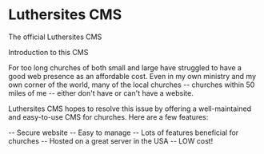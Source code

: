 # Luthersites CMS
The official Luthersites CMS

Introduction to this CMS

For too long churches of both small and large have struggled to have a good web presence as an affordable cost.  Even in my own ministry and my own corner of the world, many of the local churches -- churches within 50 miles of me -- either don't have or can't have a website.

Luthersites CMS hopes to resolve this issue by offering a well-maintained and easy-to-use CMS for churches.  Here are a few features:

 -- Secure website
 -- Easy to manage
 -- Lots of features beneficial for churches
 -- Hosted on a great server in the USA
 -- LOW cost!
